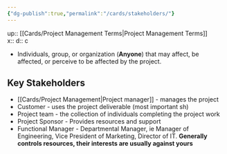 ```yaml
---
{"dg-publish":true,"permalink":"/cards/stakeholders/"}
---
```


up:: [[Cards/Project Management Terms\|Project Management Terms]]  
x:: 
d:: c

- Individuals, group, or organization (**Anyone**) that may affect, be affected, or perceive to be affected by the project.

## Key Stakeholders

- [[Cards/Project Management\|Project manager]]  - manages the project
- ﻿Customer - uses the project deliverable (most important sh)
- ﻿Project team - the collection of individuals completing the project work
- ﻿﻿Project Sponsor - Provides resources and support
- ﻿﻿Functional Manager - Departmental Manager, ie Manager of Engineering, Vice President of Marketing, Director of IT.  **Generally controls resources, their interests are usually against yours**
